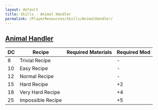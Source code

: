 ```yaml
---
layout: default
title: Skills - Animal Handler
permalink: /PlayerResources/Skills/AnimalHandler/
---
```

## [Animal Handler](#Animal-Handler)

| **DC** | **Recipe**        | **Required Materials** | **Required Mod** |
| ------ | ----------------- | ---------------------- | ---------------- |
| 8      | Trivial Recipe    |                        | -                |
| 10     | Easy Recipe       |                        | -                |
| 12     | Normal Recipe     |                        | -                |
| 15     | Hard Recipe       |                        | +2               |
| 18     | Very Hard Recipe  |                        | +4               |
| 25     | Impossible Recipe |                        | +5               |
